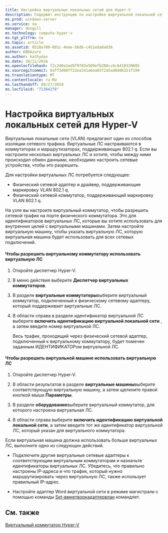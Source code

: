 ```yaml
---
title: Настройка виртуальных локальных сетей для Hyper-V
description: Содержит инструкции по настройке виртуальной локальной сети (VLAN) для использования виртуальными машинами на узле Hyper-V.
ms.prod: windows-server
ms.service: na
manager: dongill
ms.technology: compute-hyper-v
ms.tgt_pltfrm: na
ms.topic: article
ms.assetid: 8510a709-001c-4eee-b6d6-c451e8a8a836
author: KBDAzure
ms.author: kathydav
ms.date: 10/11/2016
ms.openlocfilehash: f2c240a3ad9f9783e509efb288cc6c6410339685
ms.sourcegitcommit: 6aff3d88ff22ea141a6ea6572a5ad8dd6321f199
ms.translationtype: MT
ms.contentlocale: ru-RU
ms.lasthandoff: 09/27/2019
ms.locfileid: "71364278"
---
```

# <a name="configure-virtual-local-area-networks-for-hyper-v"></a>Настройка виртуальных локальных сетей для Hyper-V
Виртуальные локальные сети \(VLAN\) предлагают один из способов изоляции сетевого трафика. Виртуальные ЛС настраиваются в коммутаторах и маршрутизаторах, поддерживающих 802.1 q. Если вы настроили несколько виртуальных ЛС и хотите, чтобы между ними происходил обмен данными, необходимо настроить сетевые устройства, чтобы это разрешить. 

Для настройки виртуальных ЛС потребуется следующее:  
  
-   Физический сетевой адаптер и драйвер, поддерживающие маркировку VLAN 802.1 q.  
-   Физический сетевой коммутатор, поддерживающий маркировку VLAN 802.1 q.  
  
На узле вы настроите виртуальный коммутатор, чтобы разрешить сетевой трафик на порте физического коммутатора. Это для идентификаторов виртуальных ЛС, которые вы хотите использовать для внутренних целей с виртуальными машинами. Затем настройте виртуальную машину, чтобы указать виртуальную ЛС, которую виртуальная машина будет использовать для всех сетевых подключений.  
  
#### <a name="to-allow-a-virtual-switch-to-use-a-vlan"></a>Чтобы разрешить виртуальному коммутатору использовать виртуальную ЛС  
  
1.  Откройте диспетчер Hyper\-V.  
  
2.  В меню действия выберите **Диспетчер виртуальных коммутаторов**.  
  
3.  В разделе **виртуальные коммутаторы**выберите виртуальный коммутатор, подключенный к физическому сетевому адаптеру, который поддерживает виртуальные ЛС. 

4. В области справа в разделе идентификатор виртуальной ЛС выберите **включить идентификацию виртуальной локальной сети** , а затем введите номер виртуальной ЛС.  
  
    Весь трафик, проходящий через физический сетевой адаптер, подключенный к виртуальному коммутатору, будет помечен заданным ИДЕНТИФИКАТОРом виртуальной ЛС.  
  
#### <a name="to-allow-a-virtual-machine-to-use-a-vlan"></a>Чтобы разрешить виртуальной машине использовать виртуальную ЛС  
  
1.  Откройте диспетчер Hyper\-V.  
  
2.  В области результатов в разделе **виртуальные машины**выберите соответствующую виртуальную машину, а затем щелкните правой кнопкой мыши **Параметры**.  

3.  В разделе **оборудование**выберите виртуальный коммутатор, для которого настроена виртуальная ЛС.
  
4.  В области справа выберите **включить идентификацию виртуальной локальной сети**, а затем введите тот же идентификатор виртуальной ЛС, который указан для виртуального коммутатора. 

Если виртуальная машина должна использовать больше виртуальных ЛС, выполните одно из следующих действий.  
  
-   Подключите другие виртуальные сетевые адаптеры к соответствующим виртуальным коммутаторам и назначьте идентификаторы виртуальных ЛС. Убедитесь, что правильно настроены IP-адреса и что трафик, который нужно маршрутизировать через виртуальную ЛС, также использует правильный IP-адрес.  
  
-   Настройте адаптер Word виртуальной сети в режиме магистрали с помощью команды [Set\-вмнетворкадаптервлан](https://technet.microsoft.com/library/hh848475.aspx) командлет.
  
## <a name="see-also"></a>См. также  
 
[Виртуальный коммутатор Hyper\-V](https://technet.microsoft.com/windows-server-docs/networking/technologies/hyper-v-virtual-switch/hyper-v-virtual-switch)